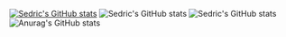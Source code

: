 [![Sedric's GitHub stats](https://github-readme-stats.vercel.app/api?username=Sedvin1903)](https://github.com/Sedvin1903/github-readme-stats&bg_color=0d1117)
![Sedric's GitHub stats](https://github-readme-stats.vercel.app/api?username=Sedvin1903&hide=contribs,prs&theme=tokyonight)
![Sedric's GitHub stats](https://github-readme-stats.vercel.app/api?username=Sedvin1903&show_icons=true&theme=tokyonight)
![Anurag's GitHub stats](https://github-readme-stats.vercel.app/api?username=Sedvin1903&show_icons=true&theme=tokyonight)

